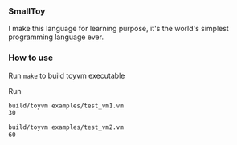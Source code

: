 ### SmallToy
I make this language for learning purpose, it's the world's simplest programming language ever.


### How to use

Run `make` to build toyvm executable

Run 
```bash
build/toyvm examples/test_vm1.vm
30
```

```bash
build/toyvm examples/test_vm2.vm
60
```
